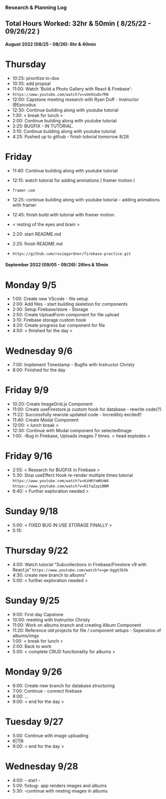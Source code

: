 ### Research & Planning Log
## Total Hours Worked: 32hr & 50min ( 8/25/22 - 09/26/22 )

#### August 2022 (08/25 - 08/26): 6hr & 40min

# Thursday
* 10:25: prioritize to-dos
* 10:35: add propsal 
* 11:00:  Watch 'Build a Photo Gallery with React & Firebase':
* `https://www.youtube.com/watch?v=vUe91uOx7R0`
* 12:00: Capstone meeting research with Ryan Duff - Instructor @Epicodus
* 12:30: Continue building along with youtube tutorial
* 1:30: < break for lunch >
* 2:00: Continue building along with youtube tutorial
* 2:25: BUGFIX - IN TUTORIAL.
* 3:10: Continue building along with youtube tutorial.
* 4:25: Pushed up to github - finish tutorial tomorrow 8/26

# Friday
* 11:40: Continue building along with youtube tutorial
* 12:15: watch tutorial for adding animations ( framer motion )
* `framer.com`
* 12:25: continue building along with youtube tutorial - adding animations with framer
* 12:45: finish build with tutorial with framer motion.
* < resting of the eyes and brain >
* 2:20: start README.md
* 2:25: finish README.md 

* `https://github.com/rosiegardner/firebase-practice.git`

#### September 2022 (09/05 - 09/26): 26hrs & 10min

# Monday 9/5
* 1:00: Create new VScode - file setup
* 2:00: Add files - start building skeletion for components
* 2:30: Setup Firebase/store - Storage
* 2:50: Create UploadForm component for file upload
* 3:10: Firebase storage custom hook
* 4:20: Create progress bar component for file
* 4:50: < finished for the day >

# Wednesday 9/6
* 7:00: Implement Timestamp - Bugfix with Instructor Christy
* 8:00: Finished for the day 

# Friday 9/9
* 10:20: Create ImageGrid.js Component
* 11:00: Create useFirestore.js custom hook for database - rewrite code(?)
* 11:22: Successfully rewrote updated code - Incredibly excited!!
* 11:40: Create Modal Component
* 12:00: < lunch break >
* 12:30: Continue with Modal component for selectedImage
* 1:00: -Bug in Firebase, Uploads images 7 times. < head explodes >

# Friday 9/16
* 2:55: < Research for BUGFIX in Firebase >
* 5:30: Stop useEffect Hook re-render multiple times tutorial 
`https://www.youtube.com/watch?v=KzH6YxW0zW4`
`https://www.youtube.com/watch?v=81faZzp18NM`
* 6:40: < Further exploration needed >

# Sunday 9/18
* 5:00: 
      < FIXED BUG IN USE STORAGE FINALLY >
* 5:15:    

# Thursday 9/22
* 4:00: Watch tutorial "Subcollections in Firebase/Firestore v9 with React.js"
`https://www.youtube.com/watch?v=gm-bggVJb5k`
* 4:30: create new branch to albums"
* 5:00: < further exploration needed >

# Sunday 9/25
* 9:00: First day Capstone
* 10:00: meeting with Instructor Christy
* 11:00: Work on albums branch and creating Album Component
* 11:20: Reference old projects for file / component setups - Seperation of albums/imgs
* 1:00: < break for lunch >
* 2:00: Back to work
* 5:00: < complete CRUD functionality for albums >

# Monday 9/26
* 6:00: Create new branch for database structuring
* 7:00: Continue - connect firebase
* 8:00: ...
* 9:00: < end for the day >

# Tuesday 9/27    
* 5:00: Continue with image uploading
* 6|7|8
* 9:00: < end for the day >

# Wednesday 9/28
* 4:00: - start -
* 5:00: fixbug- app renders images and albums
* 5:30: -continue with nesting images in albums
